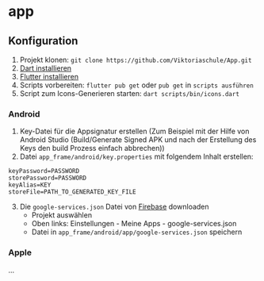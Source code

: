 # app

## Konfiguration
1. Projekt klonen: `git clone https://github.com/Viktoriaschule/App.git`
2. [Dart installieren](https://dart.dev/get-dart)
3. [Flutter installieren](https://flutter.dev/docs/get-started/install)
4. Scripts vorbereiten: `flutter pub get` oder `pub get` in `scripts ausführen`
5. Script zum Icons-Generieren starten: `dart scripts/bin/icons.dart`

### Android
1. Key-Datei für die Appsignatur erstellen (Zum Beispiel mit der Hilfe von Android Studio (Build/Generate Signed APK und nach der Erstellung des Keys den build Prozess einfach abbrechen))
2.  Datei `app_frame/android/key.properties` mit folgendem Inhalt erstellen:
```
keyPassword=PASSWORD
storePassword=PASSWORD
keyAlias=KEY
storeFile=PATH_TO_GENERATED_KEY_FILE
```
3. Die `google-services.json` Datei von [Firebase](https://console.firebase.google.com/) downloaden
    - Projekt auswählen
    - Oben links: Einstellungen - Meine Apps - google-services.json
    - Datei in `app_frame/android/app/google-services.json` speichern

### Apple
...